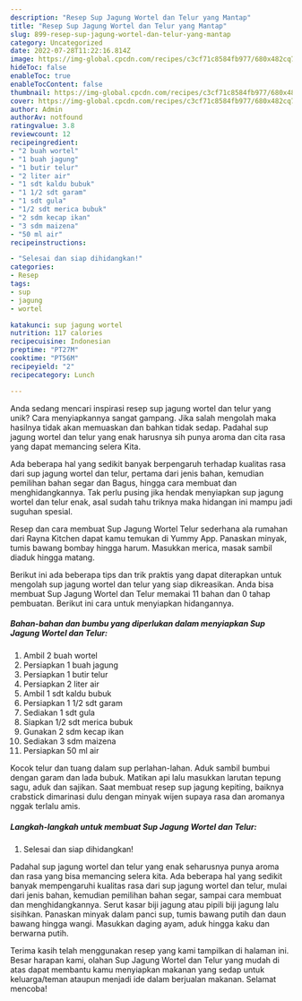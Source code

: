 ```yaml
---
description: "Resep Sup Jagung Wortel dan Telur yang Mantap"
title: "Resep Sup Jagung Wortel dan Telur yang Mantap"
slug: 899-resep-sup-jagung-wortel-dan-telur-yang-mantap
category: Uncategorized
date: 2022-07-28T11:22:16.814Z
image: https://img-global.cpcdn.com/recipes/c3cf71c8584fb977/680x482cq70/sup-jagung-wortel-dan-telur-foto-resep-utama.jpg
hideToc: false
enableToc: true
enableTocContent: false
thumbnail: https://img-global.cpcdn.com/recipes/c3cf71c8584fb977/680x482cq70/sup-jagung-wortel-dan-telur-foto-resep-utama.jpg
cover: https://img-global.cpcdn.com/recipes/c3cf71c8584fb977/680x482cq70/sup-jagung-wortel-dan-telur-foto-resep-utama.jpg
author: Admin
authorAv: notfound
ratingvalue: 3.8
reviewcount: 12
recipeingredient:
- "2 buah wortel"
- "1 buah jagung"
- "1 butir telur"
- "2 liter air"
- "1 sdt kaldu bubuk"
- "1 1/2 sdt garam"
- "1 sdt gula"
- "1/2 sdt merica bubuk"
- "2 sdm kecap ikan"
- "3 sdm maizena"
- "50 ml air"
recipeinstructions:

- "Selesai dan siap dihidangkan!"
categories:
- Resep
tags:
- sup
- jagung
- wortel

katakunci: sup jagung wortel 
nutrition: 117 calories
recipecuisine: Indonesian
preptime: "PT27M"
cooktime: "PT56M"
recipeyield: "2"
recipecategory: Lunch

---
```





Anda sedang mencari inspirasi resep sup jagung wortel dan telur yang unik? Cara menyiapkannya sangat gampang. Jika salah mengolah maka hasilnya tidak akan memuaskan dan bahkan tidak sedap. Padahal sup jagung wortel dan telur yang enak harusnya sih punya aroma dan cita rasa yang dapat memancing selera Kita.





Ada beberapa hal yang sedikit banyak berpengaruh terhadap kualitas rasa dari sup jagung wortel dan telur, pertama dari jenis bahan, kemudian pemilihan bahan segar dan Bagus, hingga cara membuat dan menghidangkannya. Tak perlu pusing jika hendak menyiapkan sup jagung wortel dan telur enak,      asal sudah tahu triknya maka hidangan ini mampu jadi suguhan spesial.














Resep dan cara membuat Sup Jagung Wortel Telur sederhana ala rumahan dari Rayna Kitchen dapat kamu temukan di Yummy App. Panaskan minyak, tumis bawang bombay hingga harum. Masukkan merica, masak sambil diaduk hingga matang.






Berikut ini ada beberapa tips dan trik praktis yang dapat diterapkan untuk mengolah sup jagung wortel dan telur yang siap dikreasikan. Anda bisa membuat Sup Jagung Wortel dan Telur memakai 11 bahan dan 0 tahap pembuatan. Berikut ini cara untuk menyiapkan hidangannya.

<!--inarticleads1-->

##### Bahan-bahan dan bumbu yang diperlukan dalam menyiapkan Sup Jagung Wortel dan Telur:

1. Ambil 2 buah wortel
1. Persiapkan 1 buah jagung
1. Persiapkan 1 butir telur
1. Persiapkan 2 liter air
1. Ambil 1 sdt kaldu bubuk
1. Persiapkan 1 1/2 sdt garam
1. Sediakan 1 sdt gula
1. Siapkan 1/2 sdt merica bubuk
1. Gunakan 2 sdm kecap ikan
1. Sediakan 3 sdm maizena
1. Persiapkan 50 ml air


Kocok telur dan tuang dalam sup perlahan-lahan. Aduk sambil bumbui dengan garam dan lada bubuk. Matikan api lalu masukkan larutan tepung sagu, aduk dan sajikan. Saat membuat resep sup jagung kepiting, baiknya crabstick dimarinasi dulu dengan minyak wijen supaya rasa dan aromanya nggak terlalu amis. 

<!--inarticleads2-->

##### Langkah-langkah untuk membuat Sup Jagung Wortel dan Telur:


1. Selesai dan siap dihidangkan!

Padahal sup jagung wortel dan telur yang enak seharusnya punya aroma dan rasa yang bisa memancing selera kita. Ada beberapa hal yang sedikit banyak mempengaruhi kualitas rasa dari sup jagung wortel dan telur, mulai dari jenis bahan, kemudian pemilihan bahan segar, sampai cara membuat dan menghidangkannya. Serut kasar biji jagung atau pipili biji jagung lalu sisihkan. Panaskan minyak dalam panci sup, tumis bawang putih dan daun bawang hingga wangi. Masukkan daging ayam, aduk hingga kaku dan berwarna putih. 

Terima kasih telah menggunakan resep yang kami tampilkan di halaman ini. Besar harapan kami, olahan Sup Jagung Wortel dan Telur yang mudah di atas dapat membantu kamu menyiapkan makanan yang sedap untuk keluarga/teman ataupun menjadi ide dalam berjualan makanan. Selamat mencoba!
